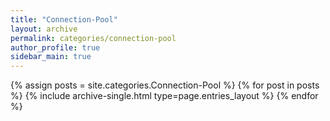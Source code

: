 ```yaml
---
title: "Connection-Pool"
layout: archive
permalink: categories/connection-pool
author_profile: true
sidebar_main: true
---
```


{% assign posts = site.categories.Connection-Pool %}
{% for post in posts %} {% include archive-single.html type=page.entries_layout %} {% endfor %}